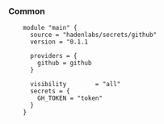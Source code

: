 <!-- Space: Projects -->
<!-- Parent: TerraformGithubSecrets -->
<!-- Title: Examples TerraformGithubSecrets -->
<!-- Label: Examples -->
<!-- Include: ./../disclaimer.md -->
<!-- Include: ac:toc -->

### Common

```hcl
    module "main" {
      source = "hadenlabs/secrets/github"
      version = "0.1.1

      providers = {
        github = github
      }

      visibility        = "all"
      secrets = {
        GH_TOKEN = "token"
      }
    }

```
